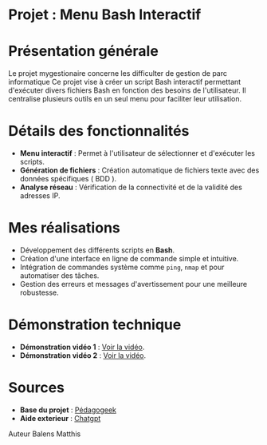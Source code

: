 #  Projet : Menu Bash Interactif  

# Présentation générale  
Le projet mygestionaire concerne les difficulter de gestion de parc informatique 
Ce projet vise à créer un script Bash interactif permettant d'exécuter divers fichiers Bash en fonction des besoins de l'utilisateur. 
Il centralise plusieurs outils en un seul menu pour faciliter leur utilisation.  

# Détails des fonctionnalités  

- **Menu interactif** : Permet à l'utilisateur de sélectionner et d'exécuter les scripts.  
- **Génération de fichiers** : Création automatique de fichiers texte avec des données spécifiques ( BDD ).  
- **Analyse réseau** : Vérification de la connectivité et de la validité des adresses IP.  

# Mes réalisations  

- Développement des différents scripts en **Bash**.  
- Création d'une interface en ligne de commande simple et intuitive.  
- Intégration de commandes système comme `ping`, `nmap` et  pour automatiser des tâches.  
- Gestion des erreurs et messages d'avertissement pour une meilleure robustesse.  

# Démonstration technique  
 - **Démonstration vidéo 1** : [Voir la vidéo](https://vimeo.com/manage/videos/1070804292/325ed70afd).
 - **Démonstration vidéo 2** : [Voir la vidéo](https://vimeo.com/manage/videos/1070804783/56cc0412ae).

# Sources

-   **Base du projet** : [Pédagogeek](https://www.pedagogeek.fr/public/)
-   **Aide exterieur** : [Chatgpt](https://chatgpt.com)


  Auteur Balens Matthis
